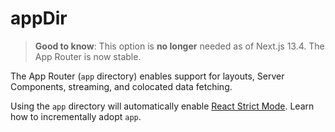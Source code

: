 # appDir

> **Good to know**: This option is **no longer** needed as of Next.js 13.4. The App Router is now stable.

The App Router (`app` directory) enables support for layouts, Server Components, streaming, and colocated data fetching.

Using the `app` directory will automatically enable [React Strict Mode](https://react.dev/reference/react/StrictMode). Learn how to incrementally adopt `app`.
